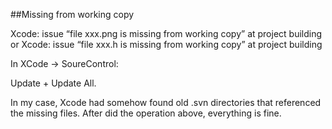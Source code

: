 ##Missing from working copy

Xcode: issue “file xxx.png is missing from working copy” at project building
or
Xcode: issue “file xxx.h is missing from working copy” at project building

In XCode -> SoureControl:

Update + Update All.

In my case, Xcode had somehow found old .svn directories that referenced the missing files. After did the operation above, everything is fine.